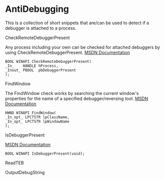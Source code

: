 # AntiDebugging
This is a collection of short snippets that are/can be used to detect if a debugger is attached to a process.  

CheckRemoteDebuggerPresent

Any process including your own can be checked for attached debuggers by using CheckRemoteDebuggerPresent.
[MSDN Documentation](https://msdn.microsoft.com/en-us/library/windows/desktop/ms679280%28v=vs.85%29.aspx)

    BOOL WINAPI CheckRemoteDebuggerPresent(
    _In_    HANDLE hProcess,
    _Inout_ PBOOL  pbDebuggerPresent
    );

FindWindow

The FindWindow check works by searching the current window's properties for the name of a specified debugger/reversing tool. 
[MSDN Documentation](https://msdn.microsoft.com/en-us/library/windows/desktop/ms633499%28v=vs.85%29.aspx)

    HWND WINAPI FindWindow(
    _In_opt_ LPCTSTR lpClassName,
    _In_opt_ LPCTSTR lpWindowName
    );

IsDebuggerPresent

[MSDN Documentation](https://msdn.microsoft.com/en-us/library/windows/desktop/ms680345(v=vs.85).aspx)

    BOOL WINAPI IsDebuggerPresent(void);
    
ReadTEB


OutputDebugString



